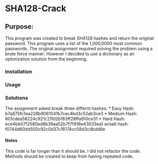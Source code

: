 <h1> SHA128-Crack </h1>

<h2> Purpose: </h2>
<p> 
  This program was created to break SHA128 hashes and return the original password.
  This program uses a list of the 1,000,0000 most common passwords.
  The original assignment required solving the problem using a brute force manner; However I decided to use a dictionary as an  optimization solution from the beginning.
  
</p>

<h3>Installation </h3>

<h3> Usage </h3>

<h3> Solutions </h3>
The assignment asked break three differnt hashes:
* Easy Hash: b7a875fc1ea228b9061041b7cec4bd3c52ab3ce3
* Medium Hash: 801cdea58224c921c21fd2b183ff28ffa910ce31
* Hard Hash: ece4bb07f2580ed8b39aa52b7f7f918e43033ea1 w/salt hash: f0744d60dd500c92c0d37c16174cc58d3c4bdd8e



<h4> Notes </h4> 
<p> This code is far longer than it should be. I did not refactor the code. Methods should be created to keep from having repeated code. </p>

